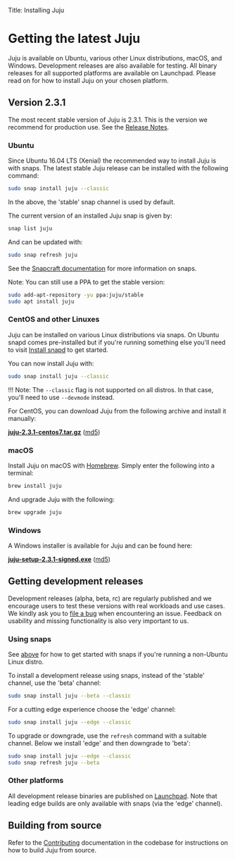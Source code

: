 Title: Installing Juju

# Getting the latest Juju

Juju is available on Ubuntu, various other Linux distributions, macOS, and
Windows. Development releases are also available for testing. All binary
releases for all supported platforms are available on Launchpad. Please read on
for how to install Juju on your chosen platform.

## Version 2.3.1

The most recent stable version of Juju is 2.3.1. This is the version we
recommend for production use. See the [Release Notes][release-notes-2].

### Ubuntu

Since Ubuntu 16.04 LTS (Xenial) the recommended way to install Juju is with
snaps. The latest stable Juju release can be installed with the following
command:

```bash
sudo snap install juju --classic
```

In the above, the 'stable' snap channel is used by default.

The current version of an installed Juju snap is given by:

```bash
snap list juju
```

And can be updated with:

```bash
sudo snap refresh juju
```

See the [Snapcraft documentation][snapcraft] for more information on snaps. 

Note: You can still use a PPA to get the stable version:

```bash
sudo add-apt-repository -yu ppa:juju/stable
sudo apt install juju
```
    
### CentOS and other Linuxes

Juju can be installed on various Linux distributions via snaps. On Ubuntu 
snapd comes pre-installed but if you're running something else you'll need to
visit [Install snapd][snapd-install] to get started.

You can now install Juju with:

```bash
sudo snap install juju --classic
```

!!! Note:
    The `--classic` flag is not supported on all distros. In that case, you'll
    need to use `--devmode` instead.

For CentOS, you can download Juju from the following archive and install it
manually:

[**juju-2.3.1-centos7.tar.gz**][juju-centos-2.3.1] ([md5][juju-centos-2.3.1-md5])

### macOS

Install Juju on macOS with [Homebrew][homebrew]. Simply enter the following
into a terminal:

```bash
brew install juju
```

And upgrade Juju with the following:

```bash
brew upgrade juju
```

### Windows

A Windows installer is available for Juju and can be found here:

[**juju-setup-2.3.1-signed.exe**][juju-win-2.3.1-signed] ([md5][juju-win-2.3.1-signed-md5])

## Getting development releases

Development releases (alpha, beta, rc) are regularly published and we encourage
users to test these versions with real workloads and use cases. We kindly ask
you to [file a bug][juju-new-bug] when encountering an issue. Feedback on
usability and missing functionality is also very important to us.

### Using snaps

See [above][anchor__centos-and-other-linuxes] for how to get started with snaps
if you're running a non-Ubuntu Linux distro.

To install a development release using snaps, instead of the 'stable' channel,
use the 'beta' channel:

```bash
sudo snap install juju --beta --classic
```

For a cutting edge experience choose the 'edge' channel:

```bash
sudo snap install juju --edge --classic
```

To upgrade or downgrade, use the `refresh` command with a suitable channel.
Below we install 'edge' and then downgrade to 'beta':

```bash
sudo snap install juju --edge --classic
sudo snap refresh juju --beta
```

### Other platforms

All development release binaries are published on
[Launchpad][juju-launchpad-binaries]. Note that leading edge builds are only
available with snaps (via the 'edge' channel).

## Building from source

Refer to the [Contributing][contributing] documentation in the codebase for
instructions on how to build Juju from source.


<!-- LINKS -->

[release-notes-2]: ./reference-release-notes.html
[homebrew]: https://brew.sh/
[contributing]: https://github.com/juju/juju/blob/develop/CONTRIBUTING.md
[snapcraft]: https://snapcraft.io
[snapd-install]: https://snapcraft.io/docs/core/install
[juju-new-bug]: https://bugs.launchpad.net/juju/+filebug
[juju-win-2.3.1-signed]: https://launchpad.net/juju/2.3/2.3.1/+download/juju-setup-2.3.1-signed.exe
[juju-win-2.3.1-signed-md5]: https://launchpad.net/juju/2.3/2.3.1/+download/juju-setup-2.3.1-signed.exe/+md5
[juju-centos-2.3.1]: https://launchpad.net/juju/2.3/2.3.1/+download/juju-2.3.1-centos7.tar.gz
[juju-centos-2.3.1-md5]: https://launchpad.net/juju/2.3/2.3.1/+download/juju-2.3.1-centos7.tar.gz/+md5
[juju-launchpad-binaries]: https://launchpad.net/juju/+series

[anchor__centos-and-other-linuxes]: #centos-and-other-linuxes
